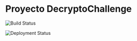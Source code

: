 # Proyecto DecryptoChallenge
![Build Status](https://github.com/DoyelBenitez/DecryptoChallenge/actions/workflows/update-deployment-status.yml/badge.svg)


![Deployment Status](https://img.shields.io/badge/Estado-Produccion-brightgreen)


